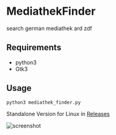# MediathekFinder
search german mediathek ard zdf

## Requirements
- python3
- Gtk3

## Usage
```python3 mediathek_finder.py```

Standalone Version for Linux in [Releases](https://github.com/Axel-Erfurt/MediathekFinder/releases/tag/1.0)

![screenshot](https://github.com/Axel-Erfurt/MediathekFinder/blob/main/screenshot.png?raw=true)
